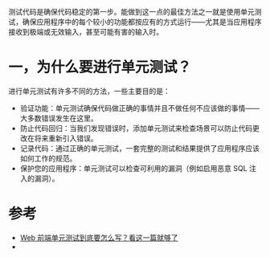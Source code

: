 测试代码是确保代码稳定的第一步。能做到这一点的最佳方法之一就是使用单元测试，确保应用程序中的每个较小的功能都按应有的方式运行——尤其是当应用程序接收到极端或无效输入，甚至可能有害的输入时。
# 一，为什么要进行单元测试？
进行单元测试有许多不同的方法，一些主要目的是： 
- 验证功能：单元测试确保代码做正确的事情并且不做任何不应该做的事情——大多数错误发生在这里。 
- 防止代码回归：当我们发现错误时，添加单元测试来检查场景可以防止代码更改在将来重新引入错误。 
- 记录代码：通过正确的单元测试，一套完整的测试和结果提供了应用程序应该如何工作的规范。 
- 保护您的应用程序：单元测试可以检查可利用的漏洞（例如启用恶意 SQL 注入的漏洞）。





# 参考
- [Web 前端单元测试到底要怎么写？看这一篇就够了](https://segmentfault.com/a/1190000015935519)
- 
